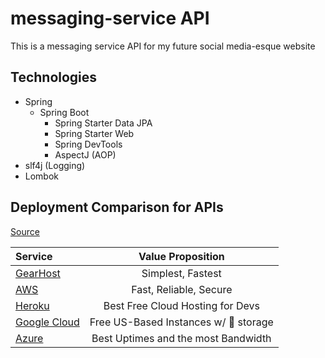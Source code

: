 # messaging-service API
This is a messaging service API for my future social media-esque website

## Technologies
* Spring
  * Spring Boot
    * Spring Starter Data JPA
    * Spring Starter Web
    * Spring DevTools
    * AspectJ (AOP)
* slf4j (Logging)
* Lombok

## Deployment Comparison for APIs
[Source][cloud_comparison]

| Service                       | Value Proposition                     | 
| :---------------------------- |:-------------:                        | 
| [GearHost][GearHost]          | Simplest, Fastest                     | 
| [AWS][AWS]                    | Fast, Reliable, Secure                | 
| [Heroku][Heroku]              | Best Free Cloud Hosting for Devs      | 
| [Google Cloud][GoogleCloud]   | Free US-Based Instances w/ 💪 storage | 
| [Azure][Azure]                | Best Uptimes and the most Bandwidth   |   

[cloud_comparison]: https://www.websiteplanet.com/blog/best-free-cloud-hosting-services/
[GearHost]: https://www.gearhost.com/?refcode=qtqpjgjtdyfk
[AWS]: https://aws.amazon.com/
[Heroku]: https://www.heroku.com/
[GoogleCloud]: https://cloud.google.com/
[Azure]: https://azure.microsoft.com/en-us/